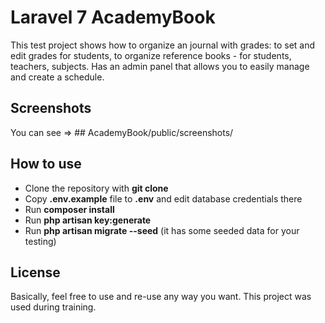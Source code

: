 # Laravel 7 AcademyBook

This test project shows how to organize an journal with grades: to set and edit grades for students, to organize reference books - for students, teachers, subjects.  Has an admin panel that allows you to easily manage and create a schedule.

## Screenshots
You can see => ## AcademyBook/public/screenshots/



## How to use
- Clone the repository with __git clone__
- Copy __.env.example__ file to __.env__ and edit database credentials there
- Run __composer install__
- Run __php artisan key:generate__
- Run __php artisan migrate --seed__ (it has some seeded data for your testing)

## License

Basically, feel free to use and re-use any way you want. This project was used during training.
